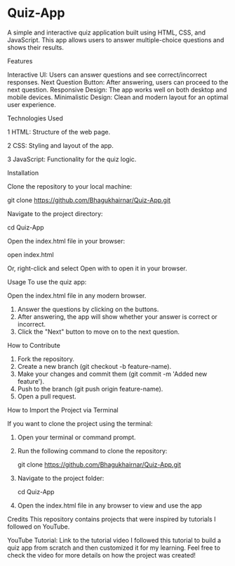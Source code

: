 # Quiz-App



A simple and interactive quiz application built using HTML, CSS, and JavaScript. This app allows users to answer multiple-choice questions and shows their results.


Features

Interactive UI: Users can answer questions and see correct/incorrect responses.
Next Question Button: After answering, users can proceed to the next question.
Responsive Design: The app works well on both desktop and mobile devices.
Minimalistic Design: Clean and modern layout for an optimal user experience.


Technologies Used

1 HTML: Structure of the web page.

2 CSS: Styling and layout of the app.

3 JavaScript: Functionality for the quiz logic.


Installation

Clone the repository to your local machine:

   git clone https://github.com/Bhagukhairnar/Quiz-App.git
 
     
Navigate to the project directory:

  cd Quiz-App


Open the index.html file in your browser:

   open index.html

Or, right-click and select Open with to open it in your browser.


Usage
To use the quiz app:

Open the index.html file in any modern browser.

1. Answer the questions by clicking on the buttons.
2. After answering, the app will show whether your answer is correct or incorrect.
3. Click the "Next" button to move on to the next question.


How to Contribute
1. Fork the repository.
2. Create a new branch (git checkout -b feature-name).
3. Make your changes and commit them (git commit -m 'Added new feature').
4. Push to the branch (git push origin feature-name).
5. Open a pull request.
   
How to Import the Project via Terminal

If you want to clone the project using the terminal:

1. Open your terminal or command prompt.
   
2. Run the following command to clone the repository:
   
     git clone https://github.com/Bhagukhairnar/Quiz-App.git
   
4. Navigate to the project folder:
   
     cd Quiz-App
   
6. Open the index.html file in any browser to view and use the app

   
Credits
This repository contains projects that were inspired by tutorials I followed on YouTube.

YouTube Tutorial: Link to the tutorial video
   I followed this tutorial to build a quiz app from scratch and then customized it for my learning.
   Feel free to check the video for more details on how the project was created!

